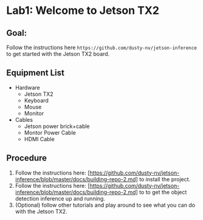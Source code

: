 # Lab1: Welcome to Jetson TX2

## Goal:
Follow the instructions here `https://github.com/dusty-nv/jetson-inference` to get started with the Jetson TX2 board.

## Equipment List 
* Hardware
    * Jetson TX2 
    * Keyboard 
    * Mouse
    * Monitor 
* Cables
    * Jetson power brick+cable
    * Montor Power Cable
    * HDMI Cable

## Procedure 
1. Follow the instructions here: [https://github.com/dusty-nv/jetson-inference/blob/master/docs/building-repo-2.md] to install the project.
1. Follow the instructions here: [https://github.com/dusty-nv/jetson-inference/blob/master/docs/building-repo-2.md] to to get the object detection inference up and running.
1. (Optional) follow other tutorials and play around to see what you can do with the Jetson TX2.

